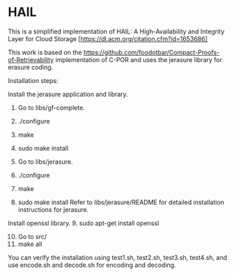 # HAIL
This is a simplified implementation of HAIL: A High-Availability and Integrity Layer for Cloud Storage [https://dl.acm.org/citation.cfm?id=1653686]

This work is based on the https://github.com/foodotbar/Compact-Proofs-of-Retrievability implementation of C-POR and uses the jerasure library for erasure coding.


Installation steps:

Install the jerasure application and library.
1. Go to libs/gf-complete.
2. ./configure
3. make
4. sudo make install

5. Go to libs/jerasure.
6. ./configure
7. make
8. sudo make install
Refer to libs/jerasure/README for detailed installation instructions for jerasure.

Install openssl library.
9. sudo apt-get install openssl

10. Go to src/
11. make all

You can verify the installation using test1.sh, test2.sh, test3.sh, test4.sh, and use encode.sh and decode.sh for encoding and decoding.
